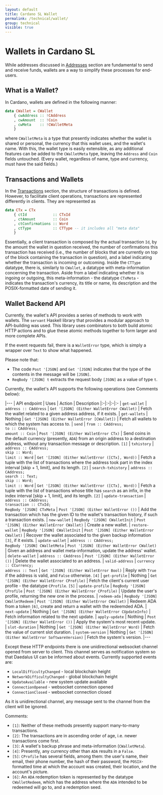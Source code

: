 ```yaml
---
layout: default
title: Cardano SL Wallet
permalink: /technical/wallet/
group: technical
visible: true
---
```

[//]: # (Reviewed at e1d0f9fb37a3f1378341716916f0321fb55698df)

# Wallets in Cardano SL

While addresses discussed in [Addresses](/cardano/addresses/) section are
fundamental to send and receive funds, wallets are a way to simplify these
processes for end-users.

## What is a Wallet?

In Cardano, wallets are defined in the following manner:

~~~ haskell
data CWallet = CWallet
    { cwAddress :: !CAddress
    , cwAmount  :: !Coin
    , cwMeta    :: !CWalletMeta
    }
~~~

where `CWalletMeta` is a type that presently indicates whether the wallet is
shared or personal, the currency that this wallet uses, and the wallet's name.
With this, the wallet type is easily extensible, as any additional features can
be added to the `CWalletMeta` type, leaving the `Address` and `Coin` fields
untouched. (Every wallet, regardless of name, type and currency, must
have the said fields.)

## Transactions and Wallets

In the [Transactions](/cardano/transactions/) section, the structure of
transactions is defined. However, to facilitate client operations, transactions
are represented differently in clients. They are represented as

~~~ haskell
data CTx = CTx
    { ctId            :: CTxId
    , ctAmount        :: Coin
    , ctConfirmations :: Word
    , ctType          :: CTType -- it includes all "meta data"
    }
~~~

Essentially, a client transaction is composed by the actual transaction `Id`,
by the amount the wallet in question received, the number of confirmations this
transaction has received (i.e., the number of blocks that are currently on top of the
block containing the transaction in question), and a label indicating whether
the transaction is incoming or outcoming. Inside the `CTType` datatype, there
is, similarly to `CWallet`, a datatype with meta-information concerning the
transaction. Aside from a label indicating whether it is ingoing or outgoing,
this meta-information - the datatype `CTxMeta` - indicates the transaction's
currency, its title or name, its description and the POSIX-formatted date of
sending it.

## Wallet Backend API

Currently, the wallet's API provides a series of methods to work
with wallets. The `servant` Haskell library that provides a modular
approach to API-building was used. This library uses combinators to both build atomic HTTP actions and to glue these atomic methods together to form larger and more
complete APIs.

If the event requests fail, there is a `WalletError` type, which
is simply a wrapper over `Text` to show what happened.

Please note that:

* The code `Post '[JSON]` and `Get '[JSON]` indicates that the type of the contents in the message will be `[JSON]`.
* `ReqBody '[JSON] t` extracts the request body `[JSON]` as a value of type `t`.

Currently, the wallet's API supports the following operations (see Comments below):

|---
| API endpoint | Uses | Action | Description
|:-|:-|:-|:-
| `get-wallet` | `address :: CAddress` | `Get '[JSON] (Either WalletError CWallet)` | Fetch the wallet related to a given address address, if it exists.
| `get-wallets` | Nothing | `Get '[JSON] (Either WalletError [CWallet])` | Fetch all wallets to which the system has access to.
| `send` | `from :: CAddress;`<br/> `to :: CAddress;`<br/> `amount :: Coin` | `Post '[JSON] (Either WalletError CTx)` | Send coins in the default currency (presently, `ADA`) from an origin address to a destination address, without any transaction message or description. `[1]`
| `txhistory` | `address :: CAddress;`<br/> `skip :: Word;`<br/> `limit :: Word` | `Get '[JSON] (Either WalletError ([CTx], Word))` | Fetch a tuple with the list of transactions where the address took part in the index interval [skip + 1, limit], and its length. `[2]`
| `search-txhistory` | `address :: CAddress;`<br/> `search :: Text;`<br/> `skip :: Word;`<br/> `limit :: Word` | `Get '[JSON] (Either WalletError ([CTx], Word))` | Fetch a tuple with the list of transactions whose title has `search` as an infix, in the index interval [skip + 1, limit], and its length. `[2]`
| `update-transaction` | `address :: CAddress;`<br/> `transaction :: CTxId;`<br/> `ReqBody '[JSON] CTxMeta` | `Post '[JSON] (Either WalletError ())` | Add the transaction which has the given ID to the wallet's transaction history, if such a transaction exists.
| `new-wallet` | `ReqBody '[JSON] CWalletInit` | `Post '[JSON] (Either WalletError CWallet)` | Create a new wallet.
| `restore-wallet` | `ReqBody '[JSON] CWalletInit` | `Post '[JSON] (Either WalletError CWallet)` | Recover the wallet associated to the given backup information `[3]`, if it exists.
| `update-wallet` | `address :: CAddress;`<br/> `ReqBody '[JSON] CWalletMeta` | `Post '[JSON] (Either WalletError CWallet)` | Given an address and wallet meta-information, update the address' wallet.
| `delete-wallet` | `address :: CAddress` | `Post '[JSON] (Either WalletError ())` | Delete the wallet associated to an address.
| `valid-address` | `currency :: CCurrency;`<br/> `address :: Text` | `Get '[JSON] (Either WalletError Bool)` | Reply with `True` if the address is valid, and `False` otherwise. `[4]`
| `get-profile` | Nothing | `Get '[JSON] (Either WalletError CProfile)` | Fetch the client's current user profile - the datatype `CProfile`. `[5]`
| `update-profile` | `ReqBody '[JSON] CProfile` | `Post '[JSON] (Either WalletError CProfile)` | Update the user's profile, returning the new one in the process.
| `redeem-ada` | `ReqBody '[JSON] CWalletRedeem` | `Post '[JSON] (Either WalletError CWallet)` | Redeem ADA from a token `[6]`, create and return a wallet with the redeemded ADA.
| `next-update` | Nothing | `Get '[JSON] (Either WalletError CUpdateInfo)` | Fetch information related to the next update.
| `apply-update` | Nothing | `Post '[JSON] (Either WalletError ())` | Apply the system's most recent update.
| `slot-duration` | Nothing | `Get '[JSON] (Either WalletError Word)` | Fetch the value of current slot duration.
| `system-version` | Nothing | `Get '[JSON] (Either WalletError SoftwareVersion)` | Fetch the system's version.
|---

Except these HTTP endpoints there is one unidirectional websocket channel opened from server to client. This channel serves as notification system so that Daedalus UI can be informed about events. Currently supported events are:

* `LocalDifficultyChanged` - local blockchain height
* `NetworkDifficultyChanged` - global blockchain height
* `UpdateAvailable` - new system update available
* `ConnectionOpened` - websocket connection opened
* `ConnectionClosed` - websocket connection closed

As it is unidirectional channel, any message sent to the channel from the client will be ignored.

Comments:

* `[1]`: Neither of these methods presently support many-to-many transactions.
* `[2]`: The transactions are in ascending order of age, i.e. newer transactions come first.
* `[3]`: A wallet's backup phrase and meta-information (`CWalletMeta`).
* `[4]`: Presently, any currency other than `ADA` results in a `False`.
* `[5]`: `CProfile` has several fields, among them: the user's name, their email, their phone number, the hash of their password, the `POSIX`-formatted time at which the account was created, their location, and the account's picture.
* `[6]`: An `ADA` redemption token is represented by the datatype `CWalletRedeem`, which has the address where the `ADA` intended to be redeemed will go to, and a redemption seed.
